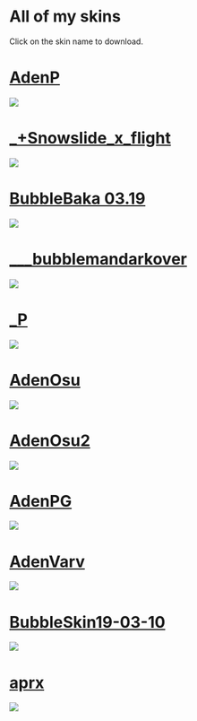 # All of my skins

Click on the skin name to download.

# [AdenP](https://drive.google.com/file/d/1RfzW3NdRlo96OG4a-ZtfwNrPo66E_iV_/view)
![](https://osu.ppy.sh/ss/13739055/44c5)


# [_+Snowslide_x_flight](https://drive.google.com/file/d/1il6ZR6fgv6KV4hiCnQ-g0aLKIlxmOiJy/view)
![](https://osu.ppy.sh/ss/13739061/e513)

# [BubbleBaka 03.19](https://drive.google.com/file/d/1u2G8nK7PY9KE_H-cb6qEjthoz2K10o8Z/view)
![](https://osu.ppy.sh/ss/13739069/ee12)

# [___bubblemandarkover](https://drive.google.com/file/d/1wu4HeLXLoi4-cn8pZ9FP45sYNYEGe97i/view)
![](https://osu.ppy.sh/ss/13739079/d441)
 
# [_P](https://drive.google.com/file/d/1oSN3LOcLG-xTUkknRlzYerEoqPvJYWHP/view)
![](https://osu.ppy.sh/ss/13739105/f946)

# [AdenOsu](https://drive.google.com/file/d/1rI0BA3U89S2Nfmz42HQGeQXIJvgD09uL/view)
![](https://i.imgur.com/4VwBFYO.jpg)

# [AdenOsu2](https://drive.google.com/file/d/17RxMxgPLsBKITM_TJ29eoTeK-7h9bb4R/view)
![](https://osu.ppy.sh/ss/13739127/382b)

# [AdenPG](https://drive.google.com/file/d/167t1Jd62k17J-3i7j09r0xwxQeMH6o33/view)
![](https://osu.ppy.sh/ss/13739131/9a77)

# [AdenVarv](https://drive.google.com/file/d/1ywNXNEbKns8xuj1B0DI6ZRv0786I8krQ/view)
![](https://osu.ppy.sh/ss/13739138/7963)

# [BubbleSkin19-03-10](https://drive.google.com/file/d/1yDVYkrWk6mXR5fs9XBc5JPRlXP6j1gsV/view) 
![](https://osu.ppy.sh/ss/13739155/ba32)

# [aprx](https://drive.google.com/file/d/1IRgN_LpM84gAi1eiXTDbYFq3Rji0SxZB/view) 
![](https://osu.ppy.sh/ss/13739151/3d2d)






